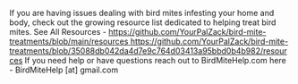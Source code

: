 If you are having issues dealing with bird mites infesting your home and body, check out the growing resource list dedicated to helping treat bird mites.
See All Resources - [https://github.com/YourPalZack/bird-mite-treatments/blob/main/resources
](https://github.com/YourPalZack/bird-mite-treatments/blob/35088db042da4d7e9c764d03413a95bbd0b4b982/resources)https://github.com/YourPalZack/bird-mite-treatments/blob/35088db042da4d7e9c764d03413a95bbd0b4b982/resources
If you need help or have questions reach out to BirdMiteHelp.com here - BirdMiteHelp [at] gmail.com
